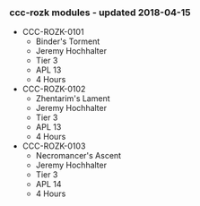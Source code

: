 ### ccc-rozk modules - updated 2018-04-15
* CCC-ROZK-0101
  * Binder's Torment
  * Jeremy Hochhalter
  * Tier 3
  * APL 13
  * 4 Hours
* CCC-ROZK-0102
  * Zhentarim's Lament
  * Jeremy Hochhalter
  * Tier 3
  * APL 13
  * 4 Hours
* CCC-ROZK-0103
  * Necromancer's Ascent
  * Jeremy Hochhalter
  * Tier 3
  * APL 14
  * 4 Hours
